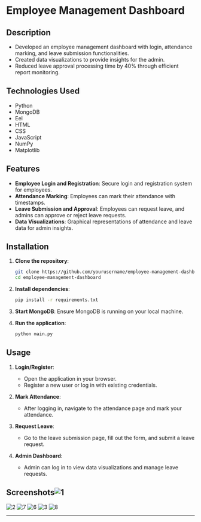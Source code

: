 
# Employee Management Dashboard

## Description
- Developed an employee management dashboard with login, attendance marking, and leave submission functionalities.
- Created data visualizations to provide insights for the admin.
- Reduced leave approval processing time by 40% through efficient report monitoring.

## Technologies Used
- Python
- MongoDB
- Eel
- HTML
- CSS
- JavaScript
- NumPy
- Matplotlib

## Features
- **Employee Login and Registration**: Secure login and registration system for employees.
- **Attendance Marking**: Employees can mark their attendance with timestamps.
- **Leave Submission and Approval**: Employees can request leave, and admins can approve or reject leave requests.
- **Data Visualizations**: Graphical representations of attendance and leave data for admin insights.

## Installation

1. **Clone the repository**:
    ```bash
    git clone https://github.com/yourusername/employee-management-dashboard.git
    cd employee-management-dashboard
    ```

2. **Install dependencies**:
    ```bash
    pip install -r requirements.txt
    ```

3. **Start MongoDB**:
    Ensure MongoDB is running on your local machine.

4. **Run the application**:
    ```bash
    python main.py
    ```

## Usage

1. **Login/Register**:
    - Open the application in your browser.
    - Register a new user or log in with existing credentials.

2. **Mark Attendance**:
    - After logging in, navigate to the attendance page and mark your attendance.

3. **Request Leave**:
    - Go to the leave submission page, fill out the form, and submit a leave request.

4. **Admin Dashboard**:
    - Admin can log in to view data visualizations and manage leave requests.

## Screenshots![1](https://github.com/hardikbahri/Attendance_mgmnt/assets/79997594/d157ef6f-4001-4bf5-939d-312368bb6f25)
![2](https://github.com/hardikbahri/Attendance_mgmnt/assets/79997594/d0139763-e46e-4e7f-a935-e0405acf85e9)
![7](https://github.com/hardikbahri/Attendance_mgmnt/assets/79997594/7475df0e-4d54-4bdf-9039-af08b17c38b0)
![6](https://github.com/hardikbahri/Attendance_mgmnt/assets/79997594/67254a98-86e1-4bd0-bfb1-129fe7987d50)
![3](https://github.com/hardikbahri/Attendance_mgmnt/assets/79997594/76e1615d-084c-4017-a4ee-6d261ba18c2a)
![8](https://github.com/hardikbahri/Attendance_mgmnt/assets/79997594/a696d3ee-4fef-4829-af3b-5d9f266b8e39)


---


